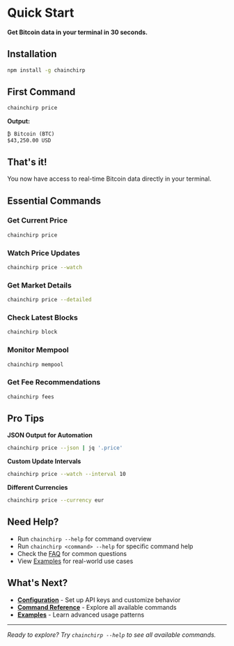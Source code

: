# Quick Start

**Get Bitcoin data in your terminal in 30 seconds.**

## Installation

```bash
npm install -g chainchirp
```

## First Command

```bash
chainchirp price
```

**Output:**
```
₿ Bitcoin (BTC)
$43,250.00 USD
```

## That's it!

You now have access to real-time Bitcoin data directly in your terminal.

## Essential Commands

### Get Current Price
```bash
chainchirp price
```

### Watch Price Updates
```bash  
chainchirp price --watch
```

### Get Market Details
```bash
chainchirp price --detailed
```

### Check Latest Blocks
```bash
chainchirp block
```

### Monitor Mempool
```bash
chainchirp mempool
```

### Get Fee Recommendations
```bash
chainchirp fees
```

## Pro Tips

**JSON Output for Automation**
```bash
chainchirp price --json | jq '.price'
```

**Custom Update Intervals**
```bash
chainchirp price --watch --interval 10
```

**Different Currencies**
```bash
chainchirp price --currency eur
```

## Need Help?

- Run `chainchirp --help` for command overview
- Run `chainchirp <command> --help` for specific command help
- Check the [FAQ](./faq.md) for common questions
- View [Examples](./examples.md) for real-world use cases

## What's Next?

- **[Configuration](./config.md)** - Set up API keys and customize behavior
- **[Command Reference](./commands.md)** - Explore all available commands
- **[Examples](./examples.md)** - Learn advanced usage patterns

---

*Ready to explore? Try `chainchirp --help` to see all available commands.*
